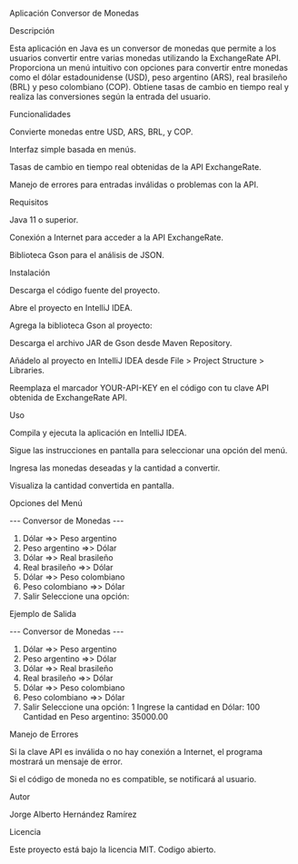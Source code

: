Aplicación Conversor de Monedas

Descripción

Esta aplicación en Java es un conversor de monedas que permite a los usuarios convertir entre varias monedas utilizando la ExchangeRate API.
Proporciona un menú intuitivo con opciones para convertir entre monedas como el dólar estadounidense (USD), peso argentino (ARS), real brasileño (BRL) y
peso colombiano (COP). Obtiene tasas de cambio en tiempo real y realiza las conversiones según la entrada del usuario.

Funcionalidades

Convierte monedas entre USD, ARS, BRL, y COP.

Interfaz simple basada en menús.

Tasas de cambio en tiempo real obtenidas de la API ExchangeRate.

Manejo de errores para entradas inválidas o problemas con la API.

Requisitos

Java 11 o superior.

Conexión a Internet para acceder a la API ExchangeRate.

Biblioteca Gson para el análisis de JSON.

Instalación

Descarga el código fuente del proyecto.

Abre el proyecto en IntelliJ IDEA.

Agrega la biblioteca Gson al proyecto:

Descarga el archivo JAR de Gson desde Maven Repository.

Añádelo al proyecto en IntelliJ IDEA desde File > Project Structure > Libraries.

Reemplaza el marcador YOUR-API-KEY en el código con tu clave API obtenida de ExchangeRate API.

Uso

Compila y ejecuta la aplicación en IntelliJ IDEA.

Sigue las instrucciones en pantalla para seleccionar una opción del menú.

Ingresa las monedas deseadas y la cantidad a convertir.

Visualiza la cantidad convertida en pantalla.

Opciones del Menú

--- Conversor de Monedas ---
1. Dólar =>> Peso argentino
2. Peso argentino =>> Dólar
3. Dólar =>> Real brasileño
4. Real brasileño =>> Dólar
5. Dólar =>> Peso colombiano
6. Peso colombiano =>> Dólar
7. Salir
   Seleccione una opción:

Ejemplo de Salida

--- Conversor de Monedas ---
1. Dólar =>> Peso argentino
2. Peso argentino =>> Dólar
3. Dólar =>> Real brasileño
4. Real brasileño =>> Dólar
5. Dólar =>> Peso colombiano
6. Peso colombiano =>> Dólar
7. Salir
   Seleccione una opción: 1
   Ingrese la cantidad en Dólar: 100
   Cantidad en Peso argentino: 35000.00

Manejo de Errores

Si la clave API es inválida o no hay conexión a Internet, el programa mostrará un mensaje de error.

Si el código de moneda no es compatible, se notificará al usuario.

Autor

Jorge Alberto Hernández Ramírez

Licencia

Este proyecto está bajo la licencia MIT. Codigo abierto.

